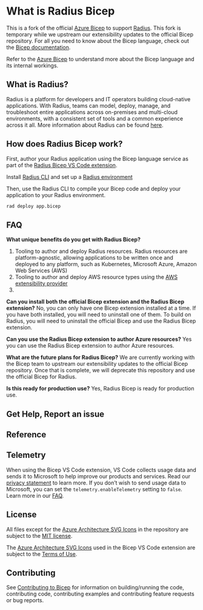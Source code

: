 # What is Radius Bicep

This is a fork of the official [Azure Bicep](https://github.com/Azure/bicep) to support [Radius](https://github.com/project-radius/radius). This fork is temporary while we upstream our extensibility updates to the official Bicep repository. For all you need to know about the Bicep language, check out the [Bicep documentation](https://docs.microsoft.com/azure/azure-resource-manager/bicep/).

Refer to the [Azure Bicep](https://github.com/Azure/bicep) to understand more about the Bicep language and its internal workings.

## What is Radius?

Radius is a platform for developers and IT operators building cloud-native applications. With Radius, teams can model, deploy, manage, and troubleshoot entire applications across on-premises and multi-cloud environments, with a consistent set of tools and a common experience across it all. More information about Radius can be found [here](https://docs.radapp.dev/).

## How does Radius Bicep work?

First, author your Radius application using the Bicep language service as part of the [Radius Bicep VS Code extension](https://docs.radapp.dev/getting-started/install/#setup-vs-code).

Install [Radius CLI](https://docs.radapp.dev/getting-started/install/#install-rad-cli) and set up a [Radius environment](https://docs.radapp.dev/author-apps/dev-environment/initialize-environment/)

Then, use the Radius CLI to compile your Bicep code and deploy your application to your Radius environment.

```bash
rad deploy app.bicep
```

## FAQ

**What unique benefits do you get with Radius Bicep?**

1. Tooling to author and deploy Radius resources. Radius resources are platform-agnostic, allowing applications to be written once and deployed to any platform, such as Kubernetes, Microsoft Azure, Amazon Web Services (AWS)
1. Tooling to author and deploy AWS resource types using the [AWS extensibility provider](https://github.com/project-radius/bicep-types-aws)
1. 

**Can you install both the official Bicep extension and the Radius Bicep extension?**
No, you can only have one Bicep extension installed at a time. If you have both installed, you will need to uninstall one of them. To build on Radius, you will need to uninstall the official Bicep and use the Radius Bicep extension.

**Can you use the Radius Bicep extension to author Azure resources?**
Yes you can use the Radius Bicep extension to author Azure resources. 

**What are the future plans for Radius Bicep?**
We are currently working with the Bicep team to upstream our extensibility updates to the official Bicep repository. Once that is complete, we will deprecate this repository and use the official Bicep for Radius.

**Is this ready for production use?**
Yes, Radius Bicep is ready for production use. 

## Get Help, Report an issue



## Reference



## Telemetry

When using the Bicep VS Code extension, VS Code collects usage data and sends it to Microsoft to help improve our products and services. Read our [privacy statement](https://go.microsoft.com/fwlink/?LinkID=528096&clcid=0x409) to learn more. If you don’t wish to send usage data to Microsoft, you can set the `telemetry.enableTelemetry` setting to `false`. Learn more in our [FAQ](https://code.visualstudio.com/docs/supporting/faq#_how-to-disable-telemetry-reporting).

## License

All files except for the [Azure Architecture SVG Icons](./src/vscode-bicep/src/visualizer/app/assets/icons/azure) in the repository are subject to the [MIT license](./LICENSE).

The [Azure Architecture SVG Icons](./src/vscode-bicep/src/visualizer/app/assets/icons/azure) used in the Bicep VS Code extension are subject to the [Terms of Use](https://docs.microsoft.com/azure/architecture/icons/#terms).

## Contributing

See [Contributing to Bicep](./CONTRIBUTING.md) for information on building/running the code, contributing code, contributing examples and contributing feature requests or bug reports.

